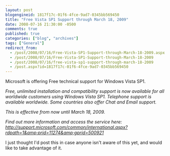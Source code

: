 ```yaml
---
layout: post
blogengineid: 1817f17c-01f6-4fce-9ad7-0345bb569450
title: "Free Vista SP1 Support through March 18, 2009"
date: 2008-07-16 21:30:00 -0500
comments: true
published: true
categories: ["blog", "archives"]
tags: ["General"]
redirect_from: 
  - /post/2008/07/16/Free-Vista-SP1-Support-through-March-18-2009.aspx
  - /post/2008/07/16/Free-Vista-SP1-Support-through-March-18-2009
  - /post/2008/07/16/free-vista-sp1-support-through-march-18-2009
  - /post.aspx?id=1817f17c-01f6-4fce-9ad7-0345bb569450
---
```

<!-- more -->


Microsoft is offering Free technical support for Windows Vista SP1.



*Free, unlimited installation and compatibility support is now available for all worldwide customers using Windows Vista SP1. Telephone support is available worldwide. Some countries also offer Chat and Email support.*



*This is effective from now until March 18, 2009.*



*Find out more information and access the service here: <a href="http://support.microsoft.com/common/international.aspx?rdpath=1&amp;prid=11274&amp;gprid=500921">http://support.microsoft.com/common/international.aspx?rdpath=1&amp;prid=11274&amp;gprid=500921</a>*



I just thought I&#39;d post this in case anyone isn&#39;t aware of this yet, and would like to take advantage of it.

